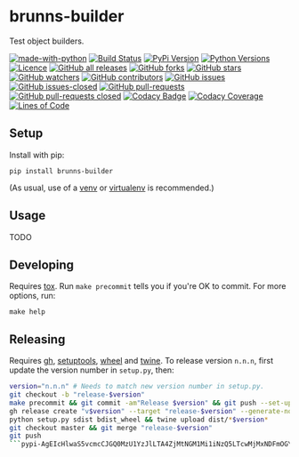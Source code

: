 # brunns-builder

Test object builders.

[![made-with-python](https://img.shields.io/badge/Made%20with-Python-1f425f.svg)](https://www.python.org/)
[![Build Status](https://travis-ci.org/brunns/brunns-builder.svg?branch=master&logo=travis)](https://travis-ci.org/brunns/brunns-builder)
[![PyPi Version](https://img.shields.io/pypi/v/brunns-builder.svg?logo=pypi)](https://pypi.org/project/brunns-builder/#history)
[![Python Versions](https://img.shields.io/pypi/pyversions/brunns-builder.svg?logo=python)](https://pypi.org/project/brunns-builder/)
[![Licence](https://img.shields.io/github/license/brunns/brunns-builder.svg)](https://github.com/brunns/brunns-builder/blob/master/LICENSE)
[![GitHub all releases](https://img.shields.io/github/downloads/brunns/brunns-builder/total.svg?logo=github)](https://github.com/brunns/brunns-builder/releases/)
[![GitHub forks](https://img.shields.io/github/forks/brunns/brunns-builder.svg?label=Fork&logo=github)](https://github.com/brunns/brunns-builder/network/members)
[![GitHub stars](https://img.shields.io/github/stars/brunns/brunns-builder.svg?label=Star&logo=github)](https://github.com/brunns/brunns-builder/stargazers/)
[![GitHub watchers](https://img.shields.io/github/watchers/brunns/brunns-builder.svg?label=Watch&logo=github)](https://github.com/brunns/brunns-builder/watchers/)
[![GitHub contributors](https://img.shields.io/github/contributors/brunns/brunns-builder.svg?logo=github)](https://github.com/brunns/brunns-builder/graphs/contributors/)
[![GitHub issues](https://img.shields.io/github/issues/brunns/brunns-builder.svg?logo=github)](https://github.com/brunns/brunns-builder/issues/)
[![GitHub issues-closed](https://img.shields.io/github/issues-closed/brunns/brunns-builder.svg?logo=github)](https://github.com/brunns/brunns-builder/issues?q=is%3Aissue+is%3Aclosed)
[![GitHub pull-requests](https://img.shields.io/github/issues-pr/brunns/brunns-builder.svg?logo=github)](https://github.com/brunns/brunns-builder/pulls)
[![GitHub pull-requests closed](https://img.shields.io/github/issues-pr-closed/brunns/brunns-builder.svg?logo=github)](https://github.com/brunns/brunns-builder/pulls?utf8=%E2%9C%93&q=is%3Apr+is%3Aclosed)
[![Codacy Badge](https://api.codacy.com/project/badge/Grade/6f43e871d3514176bebc650849ac7d4a)](https://www.codacy.com/app/brunns/brunns-builder)
[![Codacy Coverage](https://api.codacy.com/project/badge/coverage/6f43e871d3514176bebc650849ac7d4a)](https://www.codacy.com/app/brunns/brunns-builder)
[![Lines of Code](https://tokei.rs/b1/github/brunns/brunns-builder)](https://github.com/brunns/brunns-builder)

## Setup

Install with pip:

    pip install brunns-builder

(As usual, use of a [venv](https://docs.python.org/3/library/venv.html) or [virtualenv](https://virtualenv.pypa.io) is recommended.)

## Usage

TODO

## Developing

Requires [tox](https://tox.readthedocs.io). Run `make precommit` tells you if you're OK to commit. For more options, run:

    make help

## Releasing

Requires [gh](https://cli.github.com/), [setuptools](https://setuptools.readthedocs.io),
[wheel](https://github.com/pypa/wheel) and [twine](https://twine.readthedocs.io). To release version `n.n.n`, first
update the version number in `setup.py`, then:

```sh
version="n.n.n" # Needs to match new version number in setup.py.
git checkout -b "release-$version"
make precommit && git commit -am"Release $version" && git push --set-upstream origin "release-$version" # If not already all pushed, which it should be.
gh release create "v$version" --target "release-$version" --generate-notes
python setup.py sdist bdist_wheel && twine upload dist/*$version*
git checkout master && git merge "release-$version"
git push
```pypi-AgEIcHlwaS5vcmcCJGQ0MzU1YzJlLTA4ZjMtNGM1Mi1iNzQ5LTcwMjMxNDFmOGY5ZgACKlszLCJkMGI4ZmQ0NS1iMTVmLTQxMDItYjdkMy1iMjJlMTk2ZDFkOTciXQAABiArUn5Lmh4g_OGjtXGdkSeIWJCQuYaMeakCAYZQnXT_IQ

